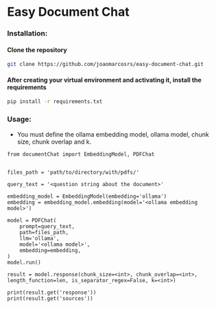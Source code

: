 # Easy Document Chat

### Installation:
#### Clone the repository
```bash
git clone https://github.com/joaomarcosrs/easy-document-chat.git
```
#### After creating your virtual environment and activating it, install the requirements
```bash
pip install -r requirements.txt
```
### Usage:
- You must define the ollama embedding model, ollama model, chunk size, chunk overlap and k.

```python3
from documentChat import EmbeddingModel, PDFChat


files_path = 'path/to/directory/with/pdfs/'

query_text = '<question string about the document>'

embedding_model = EmbeddingModel(embedding='ollama')
embedding = embedding_model.embedding(model='<ollama embedding model>')

model = PDFChat(
    prompt=query_text,
    path=files_path,
    llm='ollama',
    model='<ollama model>',
    embedding=embedding,
)
model.run()

result = model.response(chunk_size=<int>, chunk_overlap=<int>, length_function=len, is_separator_regex=False, k=<int>)

print(result.get('response'))
print(result.get('sources'))
```


